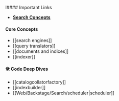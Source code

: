 I#### Important Links
- **[Search Concepts](https://backstage.io/docs/features/search/concepts/#search-engines)**

#### Core Concepts
- [[search engines]]
- [[query translators]]
- [[documents and indices]]
- [[indexer]]

#### 🛠️ Code Deep Dives
- [[catalogcollatorfactory]]
- [[indexbuilder]]
- [[Web/Backstage/Search/scheduler|scheduler]]